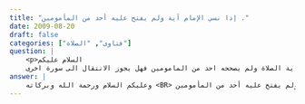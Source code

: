 ```yaml
---
title: "إذا نسي الإمام آية ولم يفتح عليه أحد من المأمومين ."
date: 2009-08-20
draft: false
categories: ["فتاوى", "الصلاة"]
question: |
    <p>السلام عليكم
    ما حكم اذا نسي الامام اية في بداية الصلاة ولم يصححه احد من المامومين فهل يجوز الانتقال الى سورة اخرى</p>
answer: |
    وعليكم السلام ورحمة الله وبركاته <BR> إذا نسي الإمام آية في بداية الصلاة غير الفاتحة ولم يفتح عليه أحد من المأمومين <BR>وما استطاع أن يستحضر الآية فإنه لا بأس أن ينتقل إلى سورة أخرى بل هذه هو الأولى . <BR>والله أعلم .
---
```


